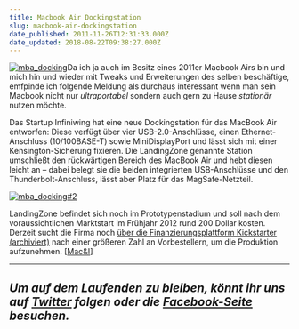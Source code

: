 ```yaml
---
title: Macbook Air Dockingstation
slug: macbook-air-dockingstation
date_published: 2011-11-26T12:31:33.000Z
date_updated: 2018-08-22T09:38:27.000Z
---
```


[![mba_docking](//picdump.thafaker.de/2011/11/mba_docking.jpg)](http://picdump.thafaker.de/2011/11/mba_docking.jpg)Da ich ja auch im Besitz eines 2011er Macbook Airs bin und mich hin und wieder mit Tweaks und Erweiterungen des selben beschäftige, emfpinde ich folgende Meldung als durchaus interessant wenn man sein Macbook nicht nur *ultraportabel* sondern auch gern zu Hause *stationär* nutzen möchte.

Das Startup Infiniwing hat eine neue Dockingstation für das MacBook Air entworfen: Diese verfügt über vier USB-2.0-Anschlüsse, einen Ethernet-Anschluss (10/100BASE-T) sowie MiniDisplayPort und lässt sich mit einer Kensington-Sicherung fixieren. Die LandingZone genannte Station umschließt den rückwärtigen Bereich des MacBook Air und hebt diesen leicht an – dabei belegt sie die beiden integrierten USB-Anschlüsse und den Thunderbolt-Anschluss, lässt aber Platz für das MagSafe-Netzteil.

[![mba_docking#2](//picdump.thafaker.de/2011/11/mba_docking2-580x435.jpg)](http://picdump.thafaker.de/2011/11/mba_docking2.jpeg)

LandingZone befindet sich noch im Prototypenstadium und soll nach dem voraussichtlichen Marktstart im Frühjahr 2012 rund 200 Dollar kosten. Derzeit sucht die Firma noch [über die Finanzierungsplattform Kickstarter (archiviert)](http://web.archive.org/web/20111126051703/http://www.kickstarter.com:80/projects/29222207/landingzone-the-docking-station-for-the-macbook-ai) nach einer größeren Zahl an Vorbestellern, um die Produktion aufzunehmen. [[Mac&I](http://www.heise.de/mac-and-i/meldung/MacBook-Air-Dockingstation-mit-Ethernet-Anschluss-1385640.html)]

---
*Um auf dem Laufenden zu bleiben, könnt ihr uns auf [Twitter](http://twitter.com/#%21/thafakerde) folgen oder die [Facebook-Seite](http://de-de.facebook.com/pages/thafaker-auf-Beton/154600141278763) besuchen.*
---

